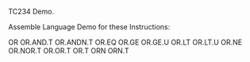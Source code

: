 TC234 Demo.

Assemble Language Demo for these Instructions:

OR
OR.AND.T
OR.ANDN.T
OR.EQ
OR.GE
OR.GE.U
OR.LT
OR.LT.U
OR.NE
OR.NOR.T
OR.OR.T
OR.T
ORN
ORN.T
